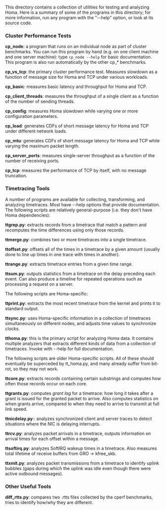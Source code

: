 This directory contains a collection of utilities for testing and
analyzing Homa. Here is a summary of some of the programs in this
directory; for more information, run any program with the "--help"
option, or look at its source code.

### Cluster Performance Tests

**cp_node**: a program that runs on an individual node as part of cluster
benchmarks. You can run this program by hand (e.g. on one client machine
and one server machine): type `cp_node --help` for basic documentation.
This program is also run automatically by the other cp_* benchmarks.

**cp_vs_tcp**: the primary cluster performance test. Measures slowdown
as a function of message size for Homa and TCP under various workloads.

**cp_basic**: measures basic latency and throughput for Homa and TCP.

**cp_client_threads**: measures the throughput of a single client as a
function of the number of sending threads.

**cp_config**: measures Homa slowdown while varying one or more
configuration parameters.

**cp_load**: generates CDFs of short message latency for Homa and
TCP under different network loads.

**cp_mtu**: generates CDFs of short message latency for Homa and TCP
while varying the maximum packet length.

**cp_server_ports**: measures single-server throughput as a function
of the number of receiving ports.

**cp_tcp**: measures the performance of TCP by itself, with no message
truncation.

### Timetracing Tools
A number of programs are available for collecting, transforming, and analyzing
timetraces. Most have --help options that provide documentation. The following
scripts are relatively general-purpose (i.e. they don't have Homa dependencies):

**ttgrep.py**: extracts records from a timetrace that match a pattern and
recomputes the time differences using only those records.

**ttmerge.py**: combines two or more timetraces into a single timetrace.

**ttoffset.py**: offsets all of the times in a timetrace by a given amount (usually
done to line up times in one trace with times in another).

**ttrange.py**: extracts timetrace entries from a given time range.

**ttsum.py**: outputs statistics from a timetrace on the delay preceding each
event. Can also produce a timeline for repeated operations such as processing
a request on a server.

The following scripts are Homa-specific:

**ttprint.py**: extracts the most recent timetrace from the kernel and
prints it to standard output.

**ttsync.py**: uses Homa-specific information in a collection of timetraces
simultaneously on different nodes, and adjusts time values to synchronize
clocks.

**tthoma.py**: this is the primary script for analyzing Homa data. It
contains multiple analyzers that extracts different kinds of data from a
collection of timetraces. Invoke with --help for full documentation.

The following scripts are older Homa-specific scripts. All of these
should eventually be superceded by tt_homa.py, and many already suffer
from bit-rot, so they may not work.

**ttcore.py**: extracts records containing certain substrings and computes how
often those records occur on each core.

**ttgrants.py**: computes *grant lag* for a timetrace: how long it takes after a
grant is issued for the granted packet to arrive. Also computes statistics on
when grants arrive, compared to when they need to arrive to transmit at full
link speed.

**ttnicdelay.py**:: analyzes synchronized client and server traces to
detect situations where the NIC is delaying interrupts.

**ttrcv.py**: analyzes packet arrivals in a timetrace, outputs information
on arrival times for each offset within a message.

**ttsoftirq.py**: analyzes SoftIRQ wakeup times in a timetrace. Also measures
total lifetime of receive buffers from GRO -> kfree_skb.

**ttxmit.py**: analyzes packet transmissions from a timetrace to identify
uplink bubbles (gaps during which the uplink was idle even though there
were active outbound messages).

### Other Useful Tools

**diff_rtts.py**: compares two .rtts files collected by the cperf benchmarks,
tries to identify how/why they are different.
